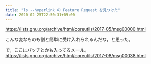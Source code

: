 ```yaml
---
title: "ls --hyperlink の Feature Request を見つけた"
date: 2020-02-25T22:50:31+09:00
---
```


https://lists.gnu.org/archive/html/coreutils/2017-05/msg00000.html

こんな変なものも割と簡単に受け入れられるんだな，と思った。

で，ここにパッチとかも入ってるメール。
https://lists.gnu.org/archive/html/coreutils/2017-08/msg00038.html
